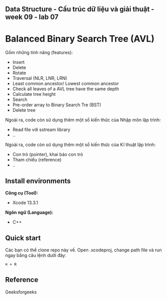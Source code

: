 ## Data Structure - Cấu trúc dữ liệu và giải thuật - week 09 - lab 07
# Balanced Binary Search Tree (AVL)<br>
Gồm những tính năng (features):
* Insert
* Delete
* Rotate
* Traversal (NLR, LNR, LRN)
* Least common ancestor/ Lowest common ancestor
* Check all leaves of a AVL tree have the same depth
* Calculate tree height
* Search
* Pre-order array to Binary Search Tre (BST)
* Delete tree

Ngoài ra, code còn sử dụng thêm một số kiến thức của Nhập môn lập trình:
* Read file với sstream library
* ..

Ngoài ra, code còn sử dụng thêm một số kiến thức của Kĩ thuật lập trình:
* Con trỏ (pointer), khai báo con trỏ
* Tham chiếu (reference)
* ..

## Install environments
**Công cụ (Tool):**<br>
* Xcode 13.3.1<br>

**Ngôn ngữ (Language):**<br>
* C++

## Quick start
Các bạn có thể clone repo này về. Open .xcodeproj, change path file và run ngay bằng câu lệnh dưới đây:
```
⌘ + R
```

## Reference<br>
Geeksforgeeks
